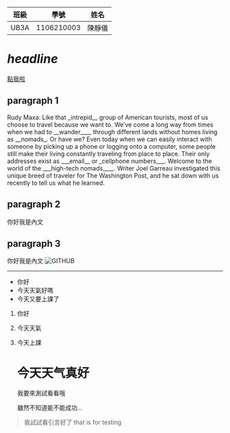 |   班級  |   學號  |   姓名  |
|---------|---------|--------|
|   UB3A  |   1106210003  |   陳靜儀  |

# _headline_

[點我啦](http://example.net/)

## paragraph 1
<p>Rudy Maxa: Like that _intrepid__ group of American tourists, most of us choose to travel because we want to. We’ve come a long way from times when we had to __wander____ through different lands without homes living as __nomads_. Or have we? Even today when we can easily interact with someone by picking up a phone or logging onto a computer, some people still make their living constantly traveling from place to place. Their only addresses exist as ___email__ or _cellphone numbers___. Welcome to the world of the ___high-tech nomads____. Writer Joel Garreau investigated this unique breed of traveler for The Washington Post, and he sat down with us recently to tell us what he learned. 
</p>


## paragraph 2
<content>你好我是內文</content>

## paragraph 3
<content>你好我是內文</content>
![GITHUB]( https://www.hermeslp.com/wp-content/uploads/2017/10/20171012_104433.jpg "英文圖片")

<hr>

* 你好
* 今天天氣好嗎
* 今天又要上課了


1. 你好
1. 今天天氣
1. 今天上課

    <!DOCTYPE html>
    <html lang="en">
    <head>
    <meta charset="UTF-8">
    <meta name="viewport" content="width=device-width, initial-scale=1.0">
    <title>Document</title>
    </head>
    <body>
     <h1>今天天气真好</h1>

    <p>我要來測試看看哦</p>
    <p>雖然不知道能不能成功...</p>
    </body>
    </html>
    
     
> 我試試看引言好了
that is for testing


